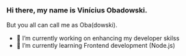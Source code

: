 ### Hi there, my name is Vinícius Obadowski.

But you all can call me as Oba(dowski).

- 🔭 I’m currently working on enhancing my developer skilss
- 🌱 I’m currently learning Frontend development (Node.js)


<!--
**Obadowski/obadowski** is a ✨ _special_ ✨ repository because its `README.md` (this file) appears on your GitHub profile.

Here are some ideas to get you started:

- 🔭 I’m currently working on ...
- 🌱 I’m currently learning ...
- 👯 I’m looking to collaborate on ...
- 🤔 I’m looking for help with ...
- 💬 Ask me about ...
- 📫 How to reach me: ...
- 😄 Pronouns: ...
- ⚡ Fun fact: ...
-->

